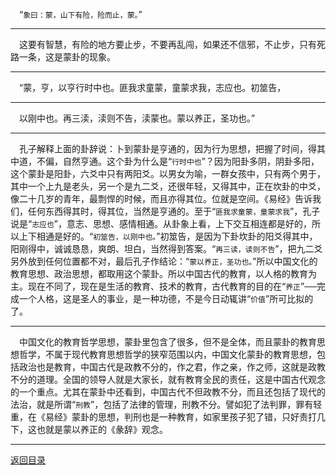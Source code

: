 &emsp;“``象曰：蒙，山下有险，险而止，蒙。``”
___
&emsp;这要有智慧，有险的地方要止步，不要再乱闯，如果还不信邪，不止步，只有死路一条，这是蒙卦的现象。
___
&emsp;“蒙，亨，以亨行时中也。匪我求童蒙，童蒙求我，志应也。初筮告，
___
&emsp;以刚中也。再三渎，渎则不告，渎蒙也。蒙以养正，圣功也。”
___
&emsp;孔子解释上面的卦辞说：卜到蒙卦是亨通的，因为行为思想，把握了时间，得其中道，不偏，自然亨通。这个卦为什么是“``行时中也``”？因为阳卦多阴，阴卦多阳，这个蒙卦是阳卦，六爻中只有两阳爻。以男女为喻，一群女孩中，只有两个男于，其中一个上九是老头，另一个是九二爻，还很年轻，又得其中，正在坎卦的中爻，像二十几岁的青年，最剽悍的时候，而且亦得其位。位就是空间。《易经》告诉我们，任何东西得其时，得其位，当然是亨通的。至于“``匪我求童蒙，童蒙求我``”，孔子说是“``志应也``”，意志、思想、感情相通。从卦象上看，上下交互相连都是好的，所以上下相通是好的。“``初筮告，以刚中也。``”初筮告，是因为下卦坎卦的阳爻得其中，阳刚得中，诚诚恳恳，爽朗、坦白，当然得到答案。“``再三读，读则不告``”，把九二爻另外放到任何位置都不对，最后孔子作结论：“``蒙以养正，圣功也。``”所以中国文化的教育思想、政治思想，都取用这个蒙卦。所以中国古代的教育，以人格的教育为主。现在不同了，现在是生活的教育、技术的教育，古代教育的目的在“``养正``”──完成一个人格，这是圣人的事业，是一种功德，不是今日动辄讲“``价值``”所可比拟的了。
___
&emsp;中国文化的教育哲学思想，蒙卦里包含了很多，但不是全体，而且蒙卦的教育思想哲学，不属于现代教育思想哲学的狭窄范围以内，中国文化蒙卦的教育思想，包括政治也是教育，中国古代是政教不分的，作之君，作之亲，作之师，这就是政教不分的道理。全国的领导人就是大家长，就有教育全民的责任，这是中国古代观念的一个重点。尤其在蒙卦中还看到，中国古代不但政教不分，而且还包括了现代的法治，就是所谓“``刑教``”，包括了法律的管理，刑教不分。譬如犯了法判罪，罪有轻重，在《易经》蒙卦的思想，判刑也是一种教育，如家里孩子犯了错，只好责打几下，这也就是蒙以养正的《彖辞》观念。
___
[返回目录](../../master/README.md#目录)